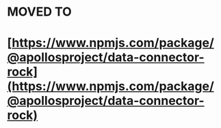# MOVED TO
# [https://www.npmjs.com/package/@apollosproject/data-connector-rock](https://www.npmjs.com/package/@apollosproject/data-connector-rock)
